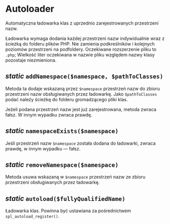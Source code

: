 Autoloader
===

Automatyczna ładowarka klas z uprzednio zarejestrowanych przestrzeni nazw.

Ładowarka wymaga dodania każdej przestrzeni nazw indywidualnie wraz z ścieżką do folderu plików PHP. Nie zamienia podkreślników i kolejnych poziomów przestrzeni na podfoldery. Oczekiwane rozszerzenie pliku to `.php`; Wielkość liter oczekiwana w nazwie pliku względem nazwy klasy pozostaje niezmieniona.

## *static* `addNamespace($namespace, $pathToClasses)`

Metoda ta dodaje wskazaną przez `$namespace` przestrzeń nazw do zbioru przestrzeni nazw obsługiwanych przez ładowarkę. Jako `$pathToClasses` podać należy ścieżkę do folderu gromadzącego pliki klas.

Jeżeli podana przestrzeń nazw jest już zarejestrowana, metoda zwraca fałsz. W innym wypadku zwraca prawdę.

## *static* `namespaceExists($namespace)`

Jeśli przestrzeń nazw `$namespace` została dodana do ładowarki, zwraca prawdę, w innym wypadku — fałsz.

## *static* `removeNamespace($namespace)`

Metoda usuwa wskazaną w `$namespace` przestrzeń nazw ze zbioru przestrzeni obsługiwanych przez ładowarkę.

## *static* `autoload($fullyQualifiedName)`

Ładowarka klas. Powinna być ustawiana za pośrednictwem `spl_autoload_register()`.